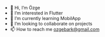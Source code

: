 - 👋 Hi, I’m Özge
- 👀 I’m interested in Flutter
- 🌱 I’m currently learning MobilApp
- 💞️ I’m looking to collaborate on projects
- 📫 How to reach me ozgebark@gmail.com

<!---
startandone/startandone is a ✨ special ✨ repository because its `README.md` (this file) appears on your GitHub profile.
You can click the Preview link to take a look at your changes.
--->
